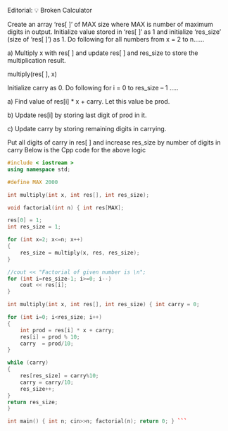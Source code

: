 Editorial: 💡 Broken Calculator

Create an array ‘res[ ]’ of MAX size where MAX is number of maximum digits in output.
Initialize value stored in ‘res[ ]’ as 1 and initialize ‘res_size’ (size of ‘res[ ]’) as 1.
Do following for all numbers from x = 2 to n……

a) Multiply x with res[ ] and update res[ ] and res_size to store the multiplication result.

multiply(res[ ], x)

Initialize carry as 0.
Do following for i = 0 to res_size – 1 …..

a) Find value of res[i] * x + carry. Let this value be prod.

b) Update res[i] by storing last digit of prod in it.

c) Update carry by storing remaining digits in carrying.

Put all digits of carry in res[ ] and increase res_size by number of digits in carry Below is the Cpp code for the above logic
```cpp
#include < iostream >
using namespace std;

#define MAX 2000

int multiply(int x, int res[], int res_size);

void factorial(int n) { int res[MAX];

res[0] = 1;
int res_size = 1;

for (int x=2; x<=n; x++)
{
    res_size = multiply(x, res, res_size);
}

//cout << "Factorial of given number is \n";
for (int i=res_size-1; i>=0; i--)
    cout << res[i];
}

int multiply(int x, int res[], int res_size) { int carry = 0;

for (int i=0; i<res_size; i++)
{
    int prod = res[i] * x + carry;
    res[i] = prod % 10;  
    carry  = prod/10;    
}

while (carry)
{
    res[res_size] = carry%10;
    carry = carry/10;
    res_size++;
}
return res_size;
}

int main() { int n; cin>>n; factorial(n); return 0; } ```